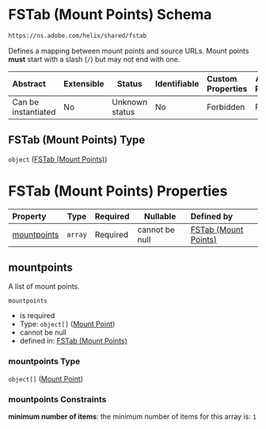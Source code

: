 # FSTab (Mount Points) Schema

```txt
https://ns.adobe.com/helix/shared/fstab
```

Defines a mapping between mount points and source URLs. Mount points **must** start with a slash (`/`) but may not end with one.


| Abstract            | Extensible | Status         | Identifiable | Custom Properties | Additional Properties | Access Restrictions | Defined In                                                    |
| :------------------ | ---------- | -------------- | ------------ | :---------------- | --------------------- | ------------------- | ------------------------------------------------------------- |
| Can be instantiated | No         | Unknown status | No           | Forbidden         | Forbidden             | none                | [fstab.schema.json](fstab.schema.json "open original schema") |

## FSTab (Mount Points) Type

`object` ([FSTab (Mount Points)](fstab.md))

# FSTab (Mount Points) Properties

| Property                    | Type    | Required | Nullable       | Defined by                                                                                                                     |
| :-------------------------- | ------- | -------- | -------------- | :----------------------------------------------------------------------------------------------------------------------------- |
| [mountpoints](#mountpoints) | `array` | Required | cannot be null | [FSTab (Mount Points)](fstab-properties-mountpoints.md "https&#x3A;//ns.adobe.com/helix/shared/fstab#/properties/mountpoints") |

## mountpoints

A list of mount points.


`mountpoints`

-   is required
-   Type: `object[]` ([Mount Point](fstab-properties-mountpoints-mount-point.md))
-   cannot be null
-   defined in: [FSTab (Mount Points)](fstab-properties-mountpoints.md "https&#x3A;//ns.adobe.com/helix/shared/fstab#/properties/mountpoints")

### mountpoints Type

`object[]` ([Mount Point](fstab-properties-mountpoints-mount-point.md))

### mountpoints Constraints

**minimum number of items**: the minimum number of items for this array is: `1`
